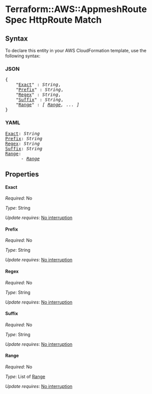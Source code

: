# Terraform::AWS::AppmeshRoute Spec HttpRoute Match

## Syntax

To declare this entity in your AWS CloudFormation template, use the following syntax:

### JSON

<pre>
{
    "<a href="#exact" title="Exact">Exact</a>" : <i>String</i>,
    "<a href="#prefix" title="Prefix">Prefix</a>" : <i>String</i>,
    "<a href="#regex" title="Regex">Regex</a>" : <i>String</i>,
    "<a href="#suffix" title="Suffix">Suffix</a>" : <i>String</i>,
    "<a href="#range" title="Range">Range</a>" : <i>[ <a href="spec-httproute-match-range.md">Range</a>, ... ]</i>
}
</pre>

### YAML

<pre>
<a href="#exact" title="Exact">Exact</a>: <i>String</i>
<a href="#prefix" title="Prefix">Prefix</a>: <i>String</i>
<a href="#regex" title="Regex">Regex</a>: <i>String</i>
<a href="#suffix" title="Suffix">Suffix</a>: <i>String</i>
<a href="#range" title="Range">Range</a>: <i>
      - <a href="spec-httproute-match-range.md">Range</a></i>
</pre>

## Properties

#### Exact

_Required_: No

_Type_: String

_Update requires_: [No interruption](https://docs.aws.amazon.com/AWSCloudFormation/latest/UserGuide/using-cfn-updating-stacks-update-behaviors.html#update-no-interrupt)

#### Prefix

_Required_: No

_Type_: String

_Update requires_: [No interruption](https://docs.aws.amazon.com/AWSCloudFormation/latest/UserGuide/using-cfn-updating-stacks-update-behaviors.html#update-no-interrupt)

#### Regex

_Required_: No

_Type_: String

_Update requires_: [No interruption](https://docs.aws.amazon.com/AWSCloudFormation/latest/UserGuide/using-cfn-updating-stacks-update-behaviors.html#update-no-interrupt)

#### Suffix

_Required_: No

_Type_: String

_Update requires_: [No interruption](https://docs.aws.amazon.com/AWSCloudFormation/latest/UserGuide/using-cfn-updating-stacks-update-behaviors.html#update-no-interrupt)

#### Range

_Required_: No

_Type_: List of <a href="spec-httproute-match-range.md">Range</a>

_Update requires_: [No interruption](https://docs.aws.amazon.com/AWSCloudFormation/latest/UserGuide/using-cfn-updating-stacks-update-behaviors.html#update-no-interrupt)

